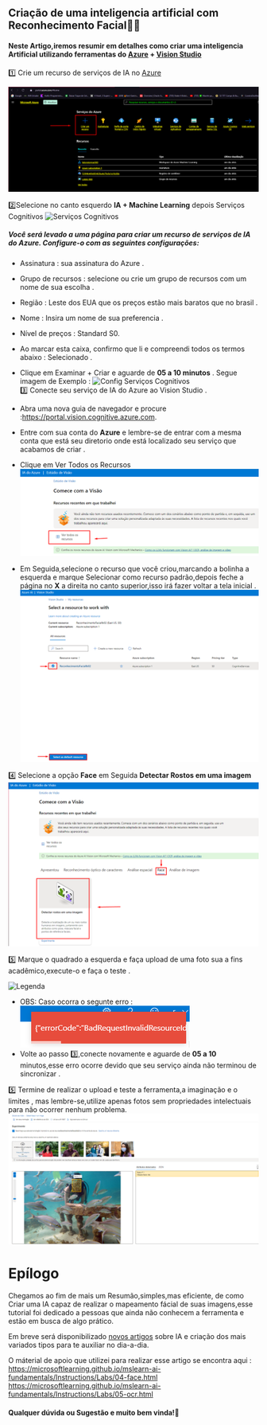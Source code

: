 
## Criação de uma inteligencia artificial com Reconhecimento Facial🙎‍♂️

#### Neste Artigo,iremos resumir em detalhes como criar uma inteligencia Artificial utilizando ferramentas do [Azure](https://portal.azure.com) + [Vision Studio](https://portal.vision.cognitive.azure.com)


1️⃣ Crie um recurso de serviços de IA no  [Azure](https://portal.azure.com)

![Criar um Recurso](https://github.com/FelipeAPiresBR/Reconhecimento-Facial-/blob/main/inputs/Criar%20um%20Recurso.png?raw=true)

2️⃣Selecione no canto esquerdo **IA + Machine Learning** depois Serviços Cognitivos
![Serviços Cognitivos](https://github.com/FelipeAPiresBR/Reconhecimento-Facial-/blob/main/inputs/servi%C3%A7os%20cognitivos.png?raw=true) 
##### Você será levado a uma página para criar um recurso de serviços de IA do Azure. Configure-o com as seguintes configurações:           
* Assinatura : sua assinatura do Azure .
* Grupo de recursos : selecione ou crie um grupo de recursos com um nome de sua escolha .
* Região : Leste dos EUA que os preços estão mais baratos que no brasil .
* Nome : Insira um nome de sua preferencia .
* Nível de preços : Standard S0.
* Ao marcar esta caixa, confirmo que li e compreendi todos os termos abaixo : Selecionado .   
* Clique em Examinar + Criar e aguarde de **05 a 10 minutos** .
Segue imagem de Exemplo :
![Config Serviços Cognitivos](https://github.com/FelipeAPiresBR/Reconhecimento-Facial-/blob/main/inputs/Config%20Servi%C3%A7os%20Cognitivos.png?raw=true)   
3️⃣ Conecte seu serviço de IA do Azure ao Vision Studio .
* Abra uma nova guia de navegador e procure :https://portal.vision.cognitive.azure.com.
* Entre com sua conta do **Azure** e lembre-se de entrar com a mesma conta que está seu diretorio onde está localizado seu serviço que acabamos de criar .
* Clique em Ver Todos os Recursos 
![Vision Studo Ver Todos os Recursos](https://github.com/FelipeAPiresBR/Reconhecimento-Facial-/blob/main/inputs/Vision%20Studio%20Ver%20todos%20os%20recursos.png?raw=true)

* Em Seguida,selecione o recurso que você criou,marcando a bolinha a esquerda e marque Selecionar como recurso padrão,depois feche a página no **X**  a direita no canto superior,isso irá fazer voltar a tela inicial . 
![Reconhecimento Facil](https://github.com/FelipeAPiresBR/Reconhecimento-Facial-/blob/main/inputs/Selecionar%20Seu%20Arquvio.png?raw=true )

4️⃣ Selecione a opção **Face** em Seguida **Detectar Rostos em uma imagem**
![LegendaDetectar rostos em uma imagem ](https://github.com/FelipeAPiresBR/Reconhecimento-Facial-/blob/main/inputs/Detectar%20Rostos%20em%20uma%20Imagem.png?raw=true)


5️⃣ Marque o quadrado a esquerda e faça upload de uma foto sua a fins acadêmico,execute-o e faça o teste .


![Legenda](https://github.com/FelipeAPiresBR/Reconhecimento-Facial-/blob/main/inputs/Marcar%20op%C3%A7ao%20e%20fazer%20upload%20de%20uma%20foto.png?raw=true)

* OBS: Caso ocorra  o segunte erro : 
![ErrorCode:BadRequestInvalidResourceld](https://github.com/FelipeAPiresBR/Reconhecimento-Facial-/blob/main/inputs/errorcodeBadRequestInvalidResourcelo.png?raw=true)
* Volte ao passo 3️⃣,conecte novamente e aguarde de **05 a 10** minutos,esse erro ocorre devido que seu serviço ainda não terminou de sincronizar .

5️⃣ Termine de realizar o upload e teste a ferramenta,a imaginação e o limites , mas lembre-se,utilize apenas fotos sem propriedades intelectuais para não ocorrer nenhum problema.
![Foto Minha Nadando com os peixes](https://github.com/FelipeAPiresBR/Reconhecimento-Facial-/blob/main/inputs/foto%20minha%20nadando%20com%20os%20peixes.png?raw=true)

# Epílogo 
 Chegamos ao fim de mais um Resumão,simples,mas eficiente, de como Criar uma IA capaz de realizar o mapeamento fácial de suas imagens,esse tutorial foi dedicado a pessoas que ainda não conhecem a ferramenta e estão em busca de algo prático.

 Em breve será disponibilizado 	[novos artigos](https://github.com/FelipeAPiresBR/ReconhecimentoFacial_Metamorfose-De-Imagens-Em-Dados.git) sobre IA e criação dos mais variados tipos para te auxiliar no dia-a-dia.

 O máterial de apoio que utilizei para realizar esse artigo se encontra aqui :  
 https://microsoftlearning.github.io/mslearn-ai-fundamentals/Instructions/Labs/04-face.html 
 https://microsoftlearning.github.io/mslearn-ai-fundamentals/Instructions/Labs/05-ocr.html

#### Qualquer dúvida ou Sugestão e muito bem vinda!🔁

